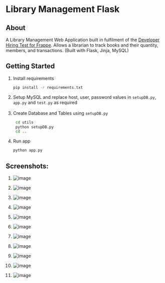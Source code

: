 # **Library Management Flask**

## **About**

A Library Management Web Application built in fulfilment of the [Developer Hiring Test for Frappe](https://frappe.io/dev-hiring-test). Allows a librarian to track books and their quantity, members, and transactions.
(Built with Flask, Jinja, MySQL)

## **Getting Started**

1. Install requirements
   ```sh
   pip install -r requirements.txt
   ```
2. Setup MySQL and replace host, user, password values in `setupDB.py`, `app.py` and `test.py` as required </br></br>
3. Create Database and Tables using `setupDB.py`
   ```sh
    cd utils
    python setupDB.py
    cd ..
   ```
4. Run app
   ```sh
   python app.py
   ```
## **Screenshots:**
1. ![image](https://github.com/Shaman20/library-management-system-frappe-assessment/assets/70961605/90fa6e35-46bc-44a8-b080-097cf7ddf552)
   
3. ![image](https://github.com/Shaman20/library-management-system-frappe-assessment/assets/70961605/27e99d7d-bca1-41d0-8427-9aa2d08eaff1)
   
5. ![image](https://github.com/Shaman20/library-management-system-frappe-assessment/assets/70961605/834197b4-3a47-4d9b-8d73-8b8984d4911b)
   
7. ![image](https://github.com/Shaman20/library-management-system-frappe-assessment/assets/70961605/2118293b-87db-42c1-a946-a9ddfb733323)
   
9. ![image](https://github.com/Shaman20/library-management-system-frappe-assessment/assets/70961605/7d89cbca-a8f6-4b8a-bd28-dfdc9686068b)
    
10. ![image](https://github.com/Shaman20/library-management-system-frappe-assessment/assets/70961605/97521210-642c-45bc-91cb-5f06c24311af)
    
11. ![image](https://github.com/Shaman20/library-management-system-frappe-assessment/assets/70961605/9684011c-f3c2-4c7d-85a5-d2a3eab4912c)
    
12. ![image](https://github.com/Shaman20/library-management-system-frappe-assessment/assets/70961605/14bd863d-d756-4e56-9730-f283505f0df9)
    
13. ![image](https://github.com/Shaman20/library-management-system-frappe-assessment/assets/70961605/799f8af7-ab38-4b76-af7c-77832d51e497)
    
14. ![image](https://github.com/Shaman20/library-management-system-frappe-assessment/assets/70961605/7ce883e8-2f3f-48ab-8d72-fc889549fc8f)
    
15. ![image](https://github.com/Shaman20/library-management-system-frappe-assessment/assets/70961605/c4578798-2694-4e13-a4da-d1546d34ffe8)












